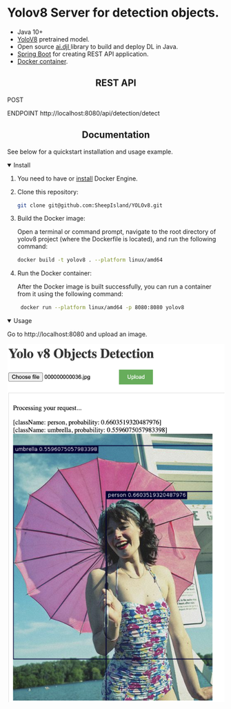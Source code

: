 # Yolov8 Server for detection objects.

- Java 10+
- [YoloV8](https://github.com/ultralytics/ultralytics) pretrained model.
- Open source [ai.djl ](https://djl.ai/) library to build and deploy DL in Java.
- [Spring Boot](https://spring.io/projects/spring-boot) for creating REST API application.
- [Docker container](https://www.docker.com/resources/what-container/).
## <div align="center">REST API</div>


POST 

ENDPOINT http://localhost:8080/api/detection/detect


## <div align="center">Documentation</div>

See below for a quickstart installation and usage example.

<details open>
<summary>Install</summary>

1. You need to have or [install](https://docs.docker.com/engine/install/) Docker Engine.
2. Clone this repository:
    ```bash
    git clone git@github.com:SheepIsland/YOLOv8.git
    ```
3. Build the Docker image:

   Open a terminal or command prompt, navigate to the root directory of yolov8 project (where the Dockerfile is located), and run the following command:
     ```bash
    docker build -t yolov8 . --platform linux/amd64
    ```
4.  Run the Docker container: 
    
    After the Docker image is built successfully, you can run a container from it using the following command:
    ```bash
     docker run --platform linux/amd64 -p 8080:8080 yolov8
    ```

</details>

<details open>
<summary>Usage</summary>

Go to http://localhost:8080 and upload an image.

![yolov8](yolov8.png)
</details>


